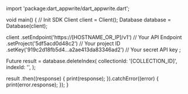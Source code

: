import 'package:dart_appwrite/dart_appwrite.dart';

void main() { // Init SDK
  Client client = Client();
  Database database = Database(client);

  client
    .setEndpoint('https://[HOSTNAME_OR_IP]/v1') // Your API Endpoint
    .setProject('5df5acd0d48c2') // Your project ID
    .setKey('919c2d18fb5d4...a2ae413da83346ad2') // Your secret API key
  ;

  Future result = database.deleteIndex(
    collectionId: '[COLLECTION_ID]',
    indexId: '',
  );

  result
    .then((response) {
      print(response);
    }).catchError((error) {
      print(error.response);
  });
}